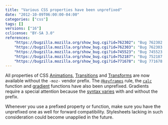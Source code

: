 ```yaml
---
title: "Various CSS properties have been unprefixed"
date: "2012-10-09T06:00:00-04:00"
categories: ["css"]
tags: []
versions: ["16"]
cclicense: "BY-SA 3.0"
references:
    "https://bugzilla.mozilla.org/show_bug.cgi?id=762302": "Bug 762302 – [css3-animations] unprefix CSS Animation properties and @keyframes rule"
    "https://bugzilla.mozilla.org/show_bug.cgi?id=762303": "Bug 762303 – [css3-transitions] unprefix CSS Transition properties"
    "https://bugzilla.mozilla.org/show_bug.cgi?id=745523": "Bug 745523 – [css3-transforms] Unprefix transforms"
    "https://bugzilla.mozilla.org/show_bug.cgi?id=752187": "Bug 752187 – Drop prefix for gradients"
    "https://bugzilla.mozilla.org/show_bug.cgi?id=771678": "Bug 771678 – [css3-values] unprefix calc()"
---
```

All properties of CSS [Animations](https://developer.mozilla.org/en-US/docs/Web/CSS/CSS_Animations), [Transitions](https://developer.mozilla.org/en-US/docs/Web/CSS/CSS_Transitions) and [Transforms](https://developer.mozilla.org/en-US/docs/Web/CSS/CSS_Transforms) are now available without the `-moz-` vendor prefix. The [`@keyframes`](https://developer.mozilla.org/en-US/docs/Web/CSS/@keyframes) rule, the [`calc`](https://developer.mozilla.org/en-US/docs/Web/CSS/calc) function and [gradient](https://developer.mozilla.org/en-US/docs/Web/CSS/CSS_Images/Using_CSS_gradients) functions have also been unprefixed. Gradients require a special attention because the [syntax varies](https://hacks.mozilla.org/2012/07/aurora-16-is-out/) with and without the prefix.

Whenever you use a prefixed property or function, make sure you have the unprefixed one as well for forward compatibility. Stylesheets lacking in such consideration could become unapplied in the future.
